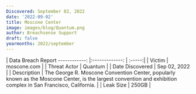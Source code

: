 ```yaml
---
Discovered: September 02, 2022
date: '2022-09-02'
title: Moscone Center
image: images/blog/Quantum.png
author: Breachsense Support
draft: false
yearmonths: 2022/september
---
```



| Data Breach Report
------------:     |:-------------:    | :-----:|
| Victim      | moscone.com      | 
| Threat Actor      | Quantum      | 
| Date Discovered      | Sep 02, 2022      | 
| Description      | The George R. Moscone Convention Center, popularly known as the Moscone Center, is the largest convention and exhibition complex in San Francisco, California.       | 
| Leak Size      | 250GB      | 

